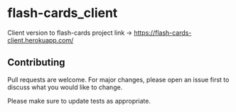# flash-cards_client
Client version to flash-cards project
link -> https://flash-cards-client.herokuapp.com/
## Contributing
Pull requests are welcome. For major changes, please open an issue first to discuss what you would like to change.

Please make sure to update tests as appropriate.
